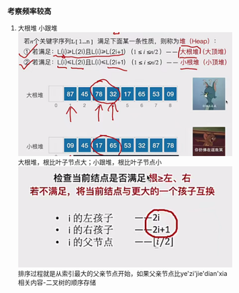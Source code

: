 ### 考察频率较高

1. 大根堆 小跟堆
![输入图片说明](/imgs/2024-12-20/K1kgAc5cj2ZLv5iT.png)
大根堆，根比叶子节点大；小跟堆，根比叶子节点小
![输入图片说明](/imgs/2024-12-20/K23yPdJIizvBHK3F.png)
排序过程就是从索引最大的父亲节点开始，如果父亲节点比ye'zi'jie'dian'xia
相关内容-二叉树的顺序存储

<!--stackedit_data:
eyJoaXN0b3J5IjpbNzQ4ODk1ODU1LDM3MjMzMDYzM119
-->